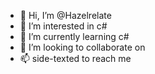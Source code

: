 - 👋 Hi, I’m @Hazelrelate
- 👀 I’m interested in c#
- 🌱 I’m currently learning c#
- 💞️ I’m looking to collaborate on 
- 📫 side-texted to reach me 

<!---
Hazelrelate/Hazelrelate is a ✨ special ✨ repository because its `README.md` (this file) appears on your GitHub profile.
You can click the Preview link to take a look at your changes.
--->
